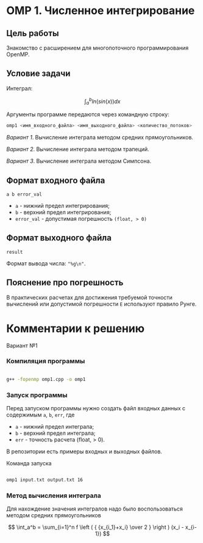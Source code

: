 # OMP 1. Численное интегрирование

## Цель работы

Знакомство с расширением для многопоточного программирования OpenMP.

## Условие задачи

Интеграл:

$$
\int_a^b ln(sin(x))dx
$$

Аргументы программе передаются через командную строку:

```bash
omp1 <имя_входного_файла> <имя_выходного_файла> <количество_потоков>
```

*Вариант 1*. Вычисление интеграла методом средних прямоугольников.

*Вариант 2*. Вычисление интеграла методом трапеций.

*Вариант 3*. Вычисление интеграла методом Симпсона.

## Формат входного файла

```
a b error_val
```

* `a` - нижний предел интегрирования;
* `b` - верхний предел интегрирования;
* `error_val` - допустимая погрешность `(float, > 0)`

## Формат выходного файла

```
result
```

Формат вывода числа: `"%g\n"`.

## Пояснение про погрешность

В практических расчетах для достижения требуемой точности вычислений или
допустимой погрешности `E` используют правило Рунге.

# Комментарии к решению

Вариант №1

### Компиляция программы

```bash

g++ -fopenmp omp1.cpp -o omp1 

```

### Запуск программы

Перед запуском программы нужно создать файл входных данных 
с содержимым `a`, `b`, `err`, где
* `a` - нижний предел интеграла;
* `b` - верхний предел интеграла;
* `err` - точность расчета (float, > 0).

В репозитории есть примеры входных и выходных файлов.

Команда запуска
```bash

omp1 input.txt output.txt 16

```


### Метод вычисления интеграла

Для нахождение значения интегралов надо было воспользоваться методом
средних прямоугольников

$$ \int_a^b = \sum_{i=1}^n f \left ( {
{x_{i_1}+x_i} \over 2
} \right ) 
(x_i - x_{i-1})
$$
